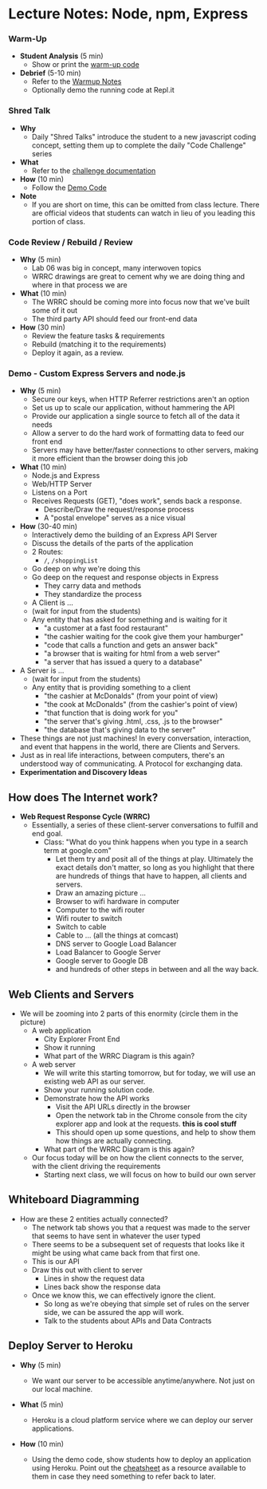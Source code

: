# Lecture Notes: Node, npm, Express

### Warm-Up

- **Student Analysis** (5 min)
  - Show or print the [warm-up code](../warm-up/warm-up.md)
- **Debrief** (5-10 min)
  - Refer to the [Warmup Notes](../warm-up/NOTES.md)
  - Optionally demo the running code at Repl.it

### Shred Talk

- **Why**
  - Daily "Shred Talks" introduce the student to a new javascript coding concept, setting them up to complete the daily "Code Challenge" series
- **What**
  - Refer to the [challenge documentation](../challenges/README.md)
- **How** (10 min)
  - Follow the [Demo Code](../challenges/DEMO.md)
- **Note**
  - If you are short on time, this can be omitted from class lecture. There are official videos that students can watch in lieu of you leading this portion of class.

### Code Review / Rebuild / Review

- **Why** (5 min)
  - Lab 06 was big in concept, many interwoven topics
  - WRRC drawings are great to cement why we are doing thing and where in that process we are
- **What** (10 min)
  - The WRRC should be coming more into focus now that we've built some of it out
  - The third party API should feed our front-end data
- **How** (30 min)
  - Review the feature tasks & requirements
  - Rebuild (matching it to the requirements)
  - Deploy it again, as a review.

### Demo - Custom Express Servers and node.js

- **Why** (5 min)
  - Secure our keys, when HTTP Referrer restrictions aren't an option
  - Set us up to scale our application, without hammering the API
  - Provide our application a single source to fetch all of the data it needs
  - Allow a server to do the hard work of formatting data to feed our front end
  - Servers may have better/faster connections to other servers, making it more efficient than the browser doing this job
- **What** (10 min)
  - Node.js and Express
  - Web/HTTP Server
  - Listens on a Port
  - Receives Requests (GET), "does work", sends back a response.
    - Describe/Draw the request/response process
    - A "postal envelope" serves as a nice visual
- **How** (30-40 min)
  - Interactively demo the building of an Express API Server
  - Discuss the details of the parts of the application
  - 2 Routes:
    - `/`, `/shoppingList`
  - Go deep on why we're doing this
  - Go deep on the request and response objects in Express
    - They carry data and methods
    - They standardize the process
  - A Client is ...
  - (wait for input from the students)
  - Any entity that has asked for something and is waiting for it
    - "a customer at a fast food restaurant"
    - "the cashier waiting for the cook give them  your hamburger"
    - "code that calls a function and gets an answer back"
    - "a browser that is waiting for html from a web server"
    - "a server that has issued a query to a database"
- A Server is  ...
  - (wait for input from the students)
  - Any entity that is providing something to a client
    - "the cashier at McDonalds" (from your point of view)
    - "the cook at McDonalds" (from the cashier's point of view)
    - "that function that is doing work for you"
    - "the server that's giving .html, .css, .js to the browser"
    - "the database that's giving data to the server"
- These things are not just machines! In every conversation, interaction, and event that happens in the world, there are Clients and Servers.
- Just as in real life interactions, between computers, there's an understood way of communicating.  A Protocol for exchanging data.
- **Experimentation and Discovery Ideas**

## How does The Internet work?

- **Web Request Response Cycle (WRRC)**
  - Essentially, a series of these client-server conversations to fulfill and end goal.
    - Class: "What do you think happens when you type in a search term at google.com"
      - Let them try and posit all of the things at play. Ultimately the exact details don't matter, so long as you highlight that there are hundreds of things that have to happen, all clients and servers.
      - Draw an amazing picture ...
      - Browser to wifi hardware in computer
      - Computer to the wifi router
      - Wifi router to switch
      - Switch to cable
      - Cable to ... (all the things at comcast)
      - DNS server to Google Load Balancer
      - Load Balancer to Google Server
      - Google server to Google DB
      - and hundreds of other steps in between and all the way back.

## Web Clients and Servers

- We will be zooming into 2 parts of this enormity (circle them in the picture)
  - A web application
    - City Explorer Front End
    - Show it running
    - What part of the WRRC Diagram is this again?
  - A web server
    - We will write this starting tomorrow, but for today, we will use an existing web API as our server.
    - Show your running solution code.
    - Demonstrate how the API works
      - Visit the API URLs directly in the browser
      - Open the network tab in the Chrome console from the city explorer app and look at the requests. **this is cool stuff**
      - This should open up some questions, and help to show them how things are actually connecting.
    - What part of the WRRC Diagram is this again?
  - Our focus today will be on how the client connects to the server, with the client driving the requirements
    - Starting next class, we will focus on how to build our own server

## Whiteboard Diagramming

- How are these 2 entities actually connected?
  - The network tab shows you that a request was made to the server that seems to have sent in whatever the user typed
  - There seems to be a subsequent set of requests that looks like it might be using what came back from that first one.
  - This is our API
  - Draw this out with client to server
    - Lines in show the request data
    - Lines back show the response data
  - Once we know this, we can effectively ignore the client.
    - So long as we're obeying that simple set of rules on the server side, we can be assured the app will work.
    - Talk to the students about APIs and Data Contracts

## Deploy Server to Heroku

- **Why** (5 min)
  - We want our server to be accessible anytime/anywhere. Not just on our local machine.

- **What** (5 min)
  - Heroku is a cloud platform service where we can deploy our server applications.

- **How** (10 min)
  - Using the demo code, show students how to deploy an application using Heroku. Point out the [cheatsheet](../cheatsheets/heroku.md) as a resource available to them in case they need something to refer back to later.
